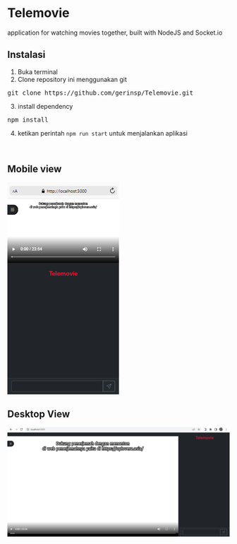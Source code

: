 # Telemovie
application for watching movies together, built with NodeJS and Socket.io

<h2>Instalasi</h2>
<ol dir="auto">
<li>Buka terminal</li>
<li>Clone repository ini menggunakan git </li>
</ol>
<div class="highlight highlight-source-shell notranslate position-relative overflow-auto" dir="auto" data-snippet-clipboard-copy-content="  git clone https://github.com/sejutaimpian/upgrading-to-ci4.git"><pre>git clone https://github.com/gerinsp/Telemovie.git</pre></div>
<ol dir="auto" start="3">
<li>install dependency</li>
</ol>
<div class="highlight highlight-source-shell notranslate position-relative overflow-auto" dir="auto" data-snippet-clipboard-copy-content="  git clone https://github.com/sejutaimpian/upgrading-to-ci4.git"><pre>npm install</pre></div>
<ol dir="auto" start="4">
<li>ketikan perintah <code>npm run start</code> untuk menjalankan aplikasi
</ol>
<br>

## <h2>Mobile view</h2>

<img src="https://github.com/gerinsp/stats/blob/main/mobile.png" />

## <h2>Desktop View</h2>

<img src="https://github.com/gerinsp/stats/blob/main/dekstop.png" />



